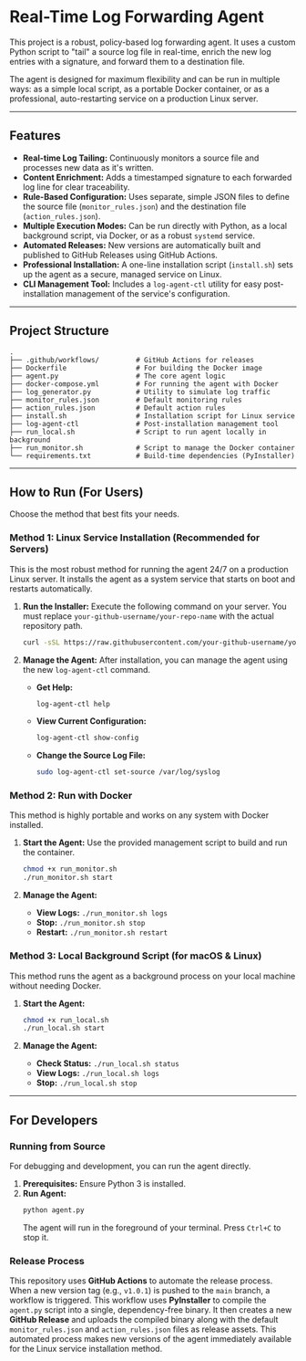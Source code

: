 # Real-Time Log Forwarding Agent

This project is a robust, policy-based log forwarding agent. It uses a custom Python script to "tail" a source log file in real-time, enrich the new log entries with a signature, and forward them to a destination file.

The agent is designed for maximum flexibility and can be run in multiple ways: as a simple local script, as a portable Docker container, or as a professional, auto-restarting service on a production Linux server.

-----

## Features

  * **Real-time Log Tailing:** Continuously monitors a source file and processes new data as it's written.
  * **Content Enrichment:** Adds a timestamped signature to each forwarded log line for clear traceability.
  * **Rule-Based Configuration:** Uses separate, simple JSON files to define the source file (`monitor_rules.json`) and the destination file (`action_rules.json`).
  * **Multiple Execution Modes:** Can be run directly with Python, as a local background script, via Docker, or as a robust `systemd` service.
  * **Automated Releases:** New versions are automatically built and published to GitHub Releases using GitHub Actions.
  * **Professional Installation:** A one-line installation script (`install.sh`) sets up the agent as a secure, managed service on Linux.
  * **CLI Management Tool:** Includes a `log-agent-ctl` utility for easy post-installation management of the service's configuration.

-----

## Project Structure

```
.
├── .github/workflows/         # GitHub Actions for releases
├── Dockerfile                 # For building the Docker image
├── agent.py                   # The core agent logic
├── docker-compose.yml         # For running the agent with Docker
├── log_generator.py           # Utility to simulate log traffic
├── monitor_rules.json         # Default monitoring rules
├── action_rules.json          # Default action rules
├── install.sh                 # Installation script for Linux service
├── log-agent-ctl              # Post-installation management tool
├── run_local.sh               # Script to run agent locally in background
├── run_monitor.sh             # Script to manage the Docker container
└── requirements.txt           # Build-time dependencies (PyInstaller)
```

-----

## How to Run (For Users)

Choose the method that best fits your needs.

### Method 1: Linux Service Installation (Recommended for Servers)

This is the most robust method for running the agent 24/7 on a production Linux server. It installs the agent as a system service that starts on boot and restarts automatically.

1.  **Run the Installer:**
    Execute the following command on your server. You must replace `your-github-username/your-repo-name` with the actual repository path.

    ```bash
    curl -sSL https://raw.githubusercontent.com/your-github-username/your-repo-name/main/install.sh | sudo bash
    ```

2.  **Manage the Agent:**
    After installation, you can manage the agent using the new `log-agent-ctl` command.

      * **Get Help:**
        ```bash
        log-agent-ctl help
        ```
      * **View Current Configuration:**
        ```bash
        log-agent-ctl show-config
        ```
      * **Change the Source Log File:**
        ```bash
        sudo log-agent-ctl set-source /var/log/syslog
        ```

### Method 2: Run with Docker

This method is highly portable and works on any system with Docker installed.

1.  **Start the Agent:**
    Use the provided management script to build and run the container.

    ```bash
    chmod +x run_monitor.sh
    ./run_monitor.sh start
    ```

2.  **Manage the Agent:**

      * **View Logs:** `./run_monitor.sh logs`
      * **Stop:** `./run_monitor.sh stop`
      * **Restart:** `./run_monitor.sh restart`

### Method 3: Local Background Script (for macOS & Linux)

This method runs the agent as a background process on your local machine without needing Docker.

1.  **Start the Agent:**

    ```bash
    chmod +x run_local.sh
    ./run_local.sh start
    ```

2.  **Manage the Agent:**

      * **Check Status:** `./run_local.sh status`
      * **View Logs:** `./run_local.sh logs`
      * **Stop:** `./run_local.sh stop`

-----

## For Developers

### Running from Source

For debugging and development, you can run the agent directly.

1.  **Prerequisites:** Ensure Python 3 is installed.
2.  **Run Agent:**
    ```bash
    python agent.py
    ```
    The agent will run in the foreground of your terminal. Press `Ctrl+C` to stop it.

### Release Process

This repository uses **GitHub Actions** to automate the release process. When a new version tag (e.g., `v1.0.1`) is pushed to the `main` branch, a workflow is triggered. This workflow uses **PyInstaller** to compile the `agent.py` script into a single, dependency-free binary. It then creates a new **GitHub Release** and uploads the compiled binary along with the default `monitor_rules.json` and `action_rules.json` files as release assets. This automated process makes new versions of the agent immediately available for the Linux service installation method.